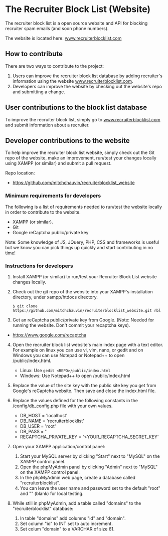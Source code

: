 # The Recruiter Block List (Website)

The recruiter block list is a open source website and API for blocking recruiter spam emails (and soon phone numbers).

The website is located here: www.recruiterblocklist.com

## How to contribute
There are two ways to contribute to the project:
1. Users can improve the recruiter block list database by adding recruiter's information using the website www.recruiterblocklist.com.
2. Developers can improve the website by checking out the website's repo and submitting a change.

## User contributions to the block list database
To improve the recruiter block list, simply go to www.recruiterblocklist.com and submit information about a recruiter.


## Developer contributions to the website
To help improve the recruiter block list website, simply check out the Git repo of the website, make an improvement, run/test your changes locally using XAMPP (or similar) and submit a pull request.

Repo location:
 - https://github.com/mitchchauvin/recruiterblocklist_website

### Minimum requirements for developers
The following is a list of requirements needed to run/test the website locally in order to contribute to the website.
 - XAMPP (or similar).
 - Git
 - Google reCaptcha public/private key
 
Note: Some knowledge of JS, JQuery, PHP, CSS and frameworks is useful but we know you can pick things up quickly and start contributing in no time!
 
### Instructions for developers
1. Install XAMPP (or similar) to run/test your Recruiter Block List website changes locally.
 
2. Check out the git repo of the website into your XAMPP's installation directory, under xampp/htdocs directory.
   ```
   $ git clone https://github.com/mitchchauvin/recruiterblocklist_website.git rbl
   ```
  
3. Get an reCaptcha public/private key from Google. (Note: Needed for running the website. Don't commit your recaptcha keys).
 - https://www.google.com/recaptcha
  
4. Open the recruiter block list website's main index page with a text editor. For example on linux you can use vi, vim, nano, or gedit and on Windows you can use Notepad or Notepad++ to open <REPO>/public/index.html.
   - Linux: Use `gedit <REPO>/public/index.html`
   - Windows: Use Notepad++ to open <REPO>/public/index.html
  
5. Replace the value of the site key with the public site key you get from Google's reCaptcha website. Then save and close the index.html file.

6. Replace the values defined for the following constants in the <REPO>/config/db_config.php file with your own values.
   - DB_HOST = 'localhost'
   - DB_NAME = 'recruiterblocklist'
   - DB_USER = 'root'
   - DB_PASS = ''
   - RECAPTCHA_PRIVATE_KEY = '<YOUR_RECAPTCHA_SECRET_KEY'

7. Open your XAMPP application/control panel:
   1. Start your MySQL server by clicking "Start" next to "MySQL" on the XAMPP control panel.
   2. Open the phpMyAdmin panel by clicking "Admin" next to "MySQL" on the XAMPP control panel.
   3. In the phpMyAdmin web page, create a database called "recruiterblocklist".
   4. You can leave the user name and password set to the default "root" and "" (blank) for local testing.

8. While still in phpMyAdmin, add a table called "domains" to the "recruiterblocklist" database:
   1. In table "domains" add columns "id" and "domain".
   2. Set column "id" to INT set to auto increment.
   3. Set colum "domain" to a VARCHAR of size 61.
